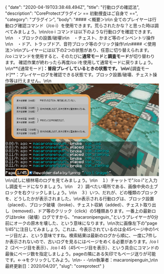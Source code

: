 {
  "date": "2020-04-19T03:38:48.494Z",
  "title": "行動ログの確認法",
  "description": "CoreProtectプラグイン  == 初動捜査はご自身で ==",
  "category": "プラグイン",
  "body": "#### ＜概要＞\n\n 全てのプレイヤーは行動ログ確認コマンド（/co i）を使用できます。荒らされたかな？と思った時は調べてみましょう。\n\n/co i コマンドは以下のような行動ログを確認できます。\n\n　・ブロックの設置/破壊\n\n　・チェスト、かまど等のインベントリ操作\n\n　・ドア、トラップドア、音符ブロック等のクリック操作\n\n#### ＜使用法＞\n\nプレイヤーには以下の2つの状態があり、任意に切り替えられます。 /co iコマンドを使用すると、そのたびに**通常モード**と**調査モード**が切り替わります。 確認作業が終わったら再度/co iを使用して通常モードに戻りましょう。\n\n**\\[通常モード]**：普段プレイしているときの状態です。 \n\n**\\[調査モード]**：プレイヤーログを確認できる状態です。ブロック設置/破壊、チェスト操作等は行えません。\n\n![](/img/植林ログco-i.png)\n\n試しに植林場のログを見てみましょう。\n\n　１）チャットで\"/co i\"と入力し調査モードになりましょう。\n\n　２）調べたい場所である、画像中央の土ブロックを右クリックしましょう。\n\n　３）いつ、だれが、どの種類のブロックを、どうしたかが表示されました。\n\n表示される行動ログは、ブロック設置（placed）、ブロック破壊（broke）、チェスト収納（added）、チェスト取り出し（removed）、ドア等のクリック（click）の5種類あります。一番上の最新ログはbroke（破壊）ログですから、\"macaronipenguin_\"というプレイヤーが0分前にオークの原木を壊した、という意味になります。\n\n次に画像左下の\"page 1/45\"に注目してみましょう。これは、今表示されているのは全45ページ中の1ページ目だよ、という意味ですね。検索結果は最新のログから順に、一度に7件しか表示されないので、古いログを見るにはページをめくる必要があります。/co l 2（2ページ目を表示）、/co l 45（45ページ目を表示）、という具合にコマンドの最後にページ数を指定しましょう。pageの隣にある矢印でもページ送りが可能です。←→をクリックしてみよう。\n\n- - -\n\n執筆者：macaronipenguin_\n\n最終更新日：2020/04/20",
  "slug": "coreprotect"
}